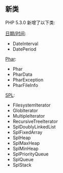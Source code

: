 新类
----

PHP 5.3.0 新增了以下类:

<a href="/book/datetime.html" class="link">日期/时间</a>:

-   <span class="simpara"> <span class="classname">DateInterval</span>
    </span>
-   <span class="simpara"> <span class="classname">DatePeriod</span>
    </span>

<a href="/book/phar.html" class="link">Phar</a>:

-   <span class="simpara"> <span class="classname">Phar</span> </span>
-   <span class="simpara"> <span class="classname">PharData</span>
    </span>
-   <span class="simpara"> <span class="classname">PharException</span>
    </span>
-   <span class="simpara"> <span class="classname">PharFileInfo</span>
    </span>

<a href="/book/spl.html" class="link">SPL</a>:

-   <span class="simpara"> <span
    class="classname">FilesystemIterator</span> </span>
-   <span class="simpara"> <span class="classname">GlobIterator</span>
    </span>
-   <span class="simpara"> <span
    class="classname">MultipleIterator</span> </span>
-   <span class="simpara"> <span
    class="classname">RecursiveTreeIterator</span> </span>
-   <span class="simpara"> <span
    class="classname">SplDoublyLinkedList</span> </span>
-   <span class="simpara"> <span class="classname">SplFixedArray</span>
    </span>
-   <span class="simpara"> <span class="classname">SplHeap</span>
    </span>
-   <span class="simpara"> <span class="classname">SplMaxHeap</span>
    </span>
-   <span class="simpara"> <span class="classname">SplMinHeap</span>
    </span>
-   <span class="simpara"> <span
    class="classname">SplPriorityQueue</span> </span>
-   <span class="simpara"> <span class="classname">SplQueue</span>
    </span>
-   <span class="simpara"> <span class="classname">SplStack</span>
    </span>
